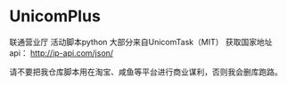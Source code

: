 # UnicomPlus
联通营业厅 活动脚本python
大部分来自UnicomTask（MIT）
获取国家地址api：
http://ip-api.com/json/

请不要把我仓库脚本用在淘宝、咸鱼等平台进行商业谋利，否则我会删库跑路。
